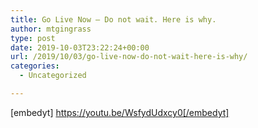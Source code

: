 ```yaml
---
title: Go Live Now – Do not wait. Here is why.
author: mtgingrass
type: post
date: 2019-10-03T23:22:24+00:00
url: /2019/10/03/go-live-now-do-not-wait-here-is-why/
categories:
  - Uncategorized

---
```

[embedyt] https://youtu.be/WsfydUdxcy0[/embedyt]
